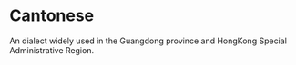 # Cantonese
An dialect widely used in the Guangdong province and HongKong Special Administrative Region.